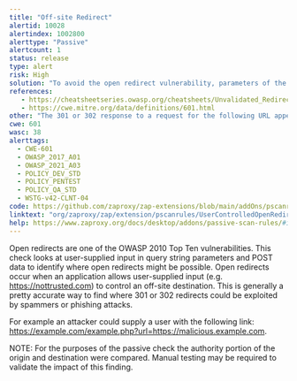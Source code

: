 ```yaml
---
title: "Off-site Redirect"
alertid: 10028
alertindex: 1002800
alerttype: "Passive"
alertcount: 1
status: release
type: alert
risk: High
solution: "To avoid the open redirect vulnerability, parameters of the application script/program must be validated before sending 302 HTTP code (redirect) to the client browser. Implement safe redirect functionality that only redirects to relative URI's, or a list of trusted domains."
references:
   - https://cheatsheetseries.owasp.org/cheatsheets/Unvalidated_Redirects_and_Forwards_Cheat_Sheet.html
   - https://cwe.mitre.org/data/definitions/601.html
other: "The 301 or 302 response to a request for the following URL appeared to contain user input in the location header:  https://example.com/transact  The user input found was:  place=evil.com  The context was:  http://evil.com"
cwe: 601
wasc: 38
alerttags: 
  - CWE-601
  - OWASP_2017_A01
  - OWASP_2021_A03
  - POLICY_DEV_STD
  - POLICY_PENTEST
  - POLICY_QA_STD
  - WSTG-v42-CLNT-04
code: https://github.com/zaproxy/zap-extensions/blob/main/addOns/pscanrules/src/main/java/org/zaproxy/zap/extension/pscanrules/UserControlledOpenRedirectScanRule.java
linktext: "org/zaproxy/zap/extension/pscanrules/UserControlledOpenRedirectScanRule.java"
help: https://www.zaproxy.org/docs/desktop/addons/passive-scan-rules/#id-10028
---
```

Open redirects are one of the OWASP 2010 Top Ten vulnerabilities. This check looks at user-supplied input in query string parameters and POST data to identify where open redirects might be possible. Open redirects occur when an application allows user-supplied input (e.g. https://nottrusted.com) to control an off-site destination. This is generally a pretty accurate way to find where 301 or 302 redirects could be exploited by spammers or phishing attacks.

For example an attacker could supply a user with the following link: https://example.com/example.php?url=https://malicious.example.com.

NOTE: For the purposes of the passive check the authority portion of the origin and destination were compared. Manual testing may be required to validate the impact of this finding.
